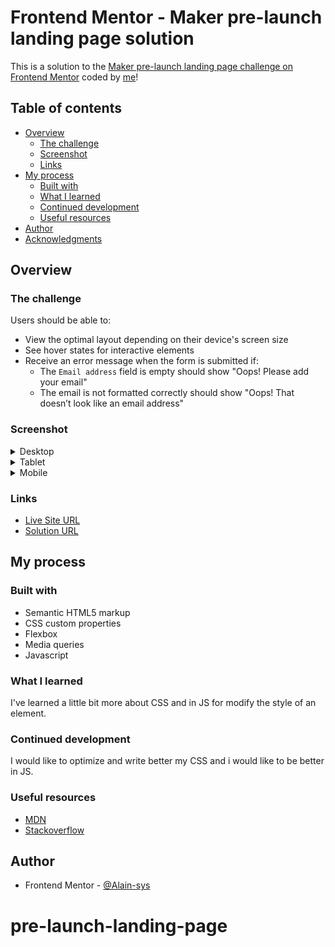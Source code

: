 # Frontend Mentor - Maker pre-launch landing page solution

This is a solution to the [Maker pre-launch landing page challenge on Frontend Mentor](https://www.frontendmentor.io/challenges/maker-prelaunch-landing-page-WVZIJtKLd) coded by [me](https://github.com/Alain-sys)!

## Table of contents

- [Overview](#overview)
  - [The challenge](#the-challenge)
  - [Screenshot](#screenshot)
  - [Links](#links)
- [My process](#my-process)
  - [Built with](#built-with)
  - [What I learned](#what-i-learned)
  - [Continued development](#continued-development)
  - [Useful resources](#useful-resources)
- [Author](#author)
- [Acknowledgments](#acknowledgments)

## Overview

### The challenge

Users should be able to:

- View the optimal layout depending on their device's screen size
- See hover states for interactive elements
- Receive an error message when the form is submitted if:
  - The `Email address` field is empty should show "Oops! Please add your email"
  - The email is not formatted correctly should show "Oops! That doesn’t look like an email address"

### Screenshot

<details>
  <summary>Desktop</summary>
  <img src="assets/Desktop-maker-pre-launch-landing-page.png" alt=""/>
</details>

<details>
  <summary>Tablet</summary>
  <p align="center">
    <img src="assets/Tablet-maker-pre-launch-landing-page.png" alt=""/>
  </p>
</details>

<details>
  <summary>Mobile</summary>
  <p align="center">
    <img src="assets/Mobile-maker-pre-launch-landing-page.png" alt=""/>
  </p>
</details>

### Links

- [Live Site URL](https://alain-sys.github.io/maker-pre-launch-landing-page/)
- [Solution URL](https://www.frontendmentor.io/solutions/maker-prelaunch-landing-page-d-neGAywA)

## My process

### Built with

- Semantic HTML5 markup
- CSS custom properties
- Flexbox
- Media queries
- Javascript

### What I learned

I've learned a little bit more about CSS and in JS for modify the style of an element.

### Continued development
I would like to optimize and write better my CSS and i would like to be better in JS.

### Useful resources

- [MDN](https://developer.mozilla.org/fr/)
- [Stackoverflow](https://stackoverflow.com/) 

## Author

- Frontend Mentor - [@Alain-sys](https://www.frontendmentor.io/profile/Alain-sys)
# pre-launch-landing-page

